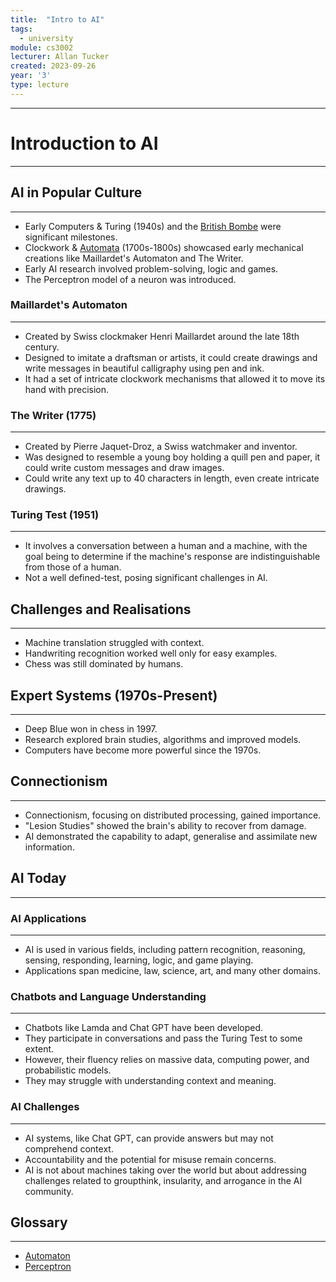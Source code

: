 ```yaml
---
title:  "Intro to AI"
tags:
  - university
module: cs3002
lecturer: Allan Tucker
created: 2023-09-26
year: '3'
type: lecture
---
```

---
# Introduction to AI
---
## AI in Popular Culture
---
- Early Computers & Turing (1940s) and the [British Bombe](https://en.wikipedia.org/wiki/Bombe) were significant milestones.
- Clockwork & [Automata](notes/general/automaton.md) (1700s-1800s) showcased early mechanical creations like Maillardet's Automaton and The Writer.
- Early AI research involved problem-solving, logic and games.
- The Perceptron model of a neuron was introduced.

### Maillardet's Automaton
---
- Created by Swiss clockmaker Henri Maillardet around the late 18th century.
- Designed to imitate a draftsman or artists, it could create drawings and write messages in beautiful calligraphy using pen and ink.
- It had a set of intricate clockwork mechanisms that allowed it to move its hand with precision.

### The Writer (1775)
---
- Created by Pierre Jaquet-Droz, a Swiss watchmaker and inventor.
- Was designed to resemble a young boy holding a quill pen and paper, it could write custom messages and draw images.
- Could write any text up to 40 characters in length, even create intricate drawings.

### Turing Test (1951)
---
- It involves a conversation between a human and a machine, with the goal being to determine if the machine's response are indistinguishable from those of a human.
- Not a well defined-test, posing significant challenges in AI.

## Challenges and Realisations
---
- Machine translation struggled with context.
- Handwriting recognition worked well only for easy examples.
- Chess was still dominated by humans.

## Expert Systems (1970s-Present)
---
- Deep Blue won in chess in 1997.
- Research explored brain studies, algorithms and improved models.
- Computers have become more powerful since the 1970s.

## Connectionism
---
- Connectionism, focusing on distributed processing, gained importance.
- "Lesion Studies" showed the brain's ability to recover from damage.
- AI demonstrated the capability to adapt, generalise and assimilate new information.

## AI Today
---
### AI Applications
---
- AI is used in various fields, including pattern recognition, reasoning, sensing, responding, learning, logic, and game playing.
- Applications span medicine, law, science, art, and many other domains.

### Chatbots and Language Understanding
---
- Chatbots like Lamda and Chat GPT have been developed.
- They participate in conversations and pass the Turing Test to some extent.
- However, their fluency relies on massive data, computing power, and probabilistic models.
- They may struggle with understanding context and meaning.

### AI Challenges
---
- AI systems, like Chat GPT, can provide answers but may not comprehend context.
- Accountability and the potential for misuse remain concerns.
- AI is not about machines taking over the world but about addressing challenges related to groupthink, insularity, and arrogance in the AI community.

## Glossary
---
- [Automaton](notes/general/automaton.md)
- [Perceptron](notes/general/perceptron.md)
